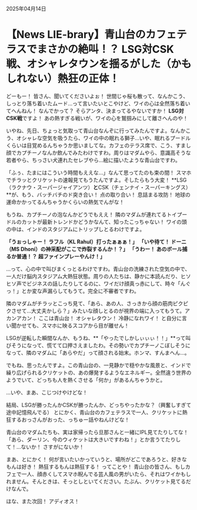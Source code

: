 2025年04月14日

# 【News LIE-brary】青山台のカフェテラスでまさかの絶叫！？ LSG対CSK戦、オシャレタウンを揺るがした（かもしれない）熱狂の正体！

どーもー！ 皆さん、聞いてくださいよぉ！ 世間じゃ桜も散って、なんかこう、しっとり落ち着いたムード…って言いたいとこやけど、ワイの心は全然落ち着いてへんねん！ なんでかって？ そらアンタ、決まってるやないですか！ **LSG対CSK戦**ですよ！ あの熱すぎる戦いが、ワイの心を鷲掴みにして離さへんのや！

いやね、先日、ちょっと気取って青山台なんぞに行ってみたんですよ。なんかこう、オシャレな空気を吸うたら、ワイの中の眠れる獅子…いや、眠れるプードルくらいは目覚めるんちゃうか思いましてな。カフェのテラス席で、こう、すまし顔でカプチーノなんか飲んでみたわけですわ。周りはマダムやら、意識高そうな若者やら、ちっさい犬連れたセレブやら…絵に描いたような青山台ですわ。

「ふぅ、たまにはこういう時間もええな…」なんて思ってたのも束の間！ スマホでチラッとクリケットの速報見てもうたんですよ。そしたらもう大変！ **LSG（ラクナウ・スーパージャイアンツ）**と**CSK（チェンナイ・スーパーキングス）**が、もう、バッチバチのド突き合い！ 点の取り合い！ 息詰まる攻防！ 地球の運命かかってるんちゃうかくらいの熱気でんがな！

もうね、カプチーノの泡なんかどうでもええ！ 隣のマダムが連れてるトイプードルのカットが最新トレンドかどうかなんて、知ったこっちゃない！ ワイの頭の中は、インドのスタジアムにトリップしとるわけですよ。

**「うぉっしゃー！ ラフル（KL Rahul）打ったぁぁぁ！」**
**「いや待て！ ドーニ（MS Dhoni）の神采配がここで炸裂するんか！？」**
**「うわー！ あのボール捕るか普通！？ 超ファインプレーやんけ！」**

…って、心の中で叫びまくっとるわけですわ。青山台の洗練された空気の中で、一人だけ脳内スタジアム大熱狂状態。周りの人たちは、静かに本読んだり、ヒソヒソ声でビジネスの話したりしてるのに、ワイだけ顔真っ赤にして、時々「んぐっ！」とか変な声漏らしてもうて。完全に不審者ですわ。

隣のマダムがチラッとこっち見て、「あら、あの人、さっきから顔の筋肉ピクピクさせて…大丈夫かしら？」みたいな顔しとるのが視界の端に入ってもうて。アカンアカン！ ここは青山台！ オシャレタウン！ 冷静になれワイ！ と自分に言い聞かせても、スマホに映るスコアから目が離せん！

LSGが逆転した瞬間なんか、もうね、**「やったでしかしぃぃぃ！！」**って叫びそうになって、慌てて口押さえましたわ。その勢いでカプチーノこぼしそうになって、隣のマダムに「あらやだ」って顔される始末。ホンマ、すんまへん…。

でもね、思ったんですよ。この青山台の、一見静かで穏やかな風景と、インドで繰り広げられるクリケットの、あの爆発するようなエネルギー。全然違う世界のようでいて、どっちも人を熱くさせる「何か」があるんちゃうかと。

…いや、まあ、こじつけやけどな！

結局、LSGが勝ったんかCSKが勝ったんか、どっちやったかな？（興奮しすぎて途中記憶飛んでる） とにかく、青山台のカフェテラスで一人、クリケットに熱狂するおっさんがおった、っちゅー話やねんけどな！

青山台のマダムたちも、実は家帰ったら旦那さんと一緒にIPL見てたりしてな！ 「あら、ダーリン、今のウィケットは大きいですわね！」とか言うてたりして！…ないか！ さすがにないか！

まあ、とにかく！ 何が言いたいかっていうと、場所がどこであろうと、好きなもんは好き！ 熱狂するもんは熱狂する！ ってことや！ 青山台の皆さん、もしカフェで一人、顔赤くしてスマホ睨んでる芸人風の男がいたら、それはワイかもしれません。そんときは、そっとしといてください。たぶん、クリケット見てるだけなんで。

ほな、また次回！ アディオス！